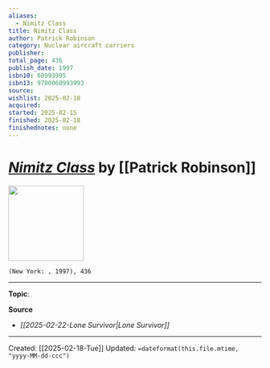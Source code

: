 ```yaml
---
aliases:
  - Nimitz Class
title: Nimitz Class
author: Patrick Robinson
category: Nuclear aircraft carriers
publisher: 
total_page: 436
publish_date: 1997
isbn10: 60993995
isbn13: 9780060993993
source: 
wishlist: 2025-02-18
acquired: 
started: 2025-02-15
finished: 2025-02-18
finishednotes: none
---
```

# *[Nimitz Class]()* by [[Patrick Robinson]]

<img src="http://books.google.com/books/content?id=3WP1T_bZRbkC&printsec=frontcover&img=1&zoom=1&source=gbs_api" width=150>

`(New York: , 1997), 436`



--- 
**Topic**: 

**Source**
- *[[2025-02-22-Lone Survivor|Lone Survivor]]*
 
---
Created: [[2025-02-18-Tue]]
Updated: `=dateformat(this.file.mtime, "yyyy-MM-dd-ccc")`